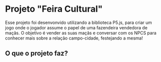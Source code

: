 # Projeto "Feira Cultural" 
Esse projeto foi desenvonvido utilizando a biblioteca P5.js, para criar um jogo onde o jogador assume o papel de uma fazendeira vendedora de maçãs. O objetivo é vender as suas maçãs e conversar com os NPCS para conhecer mais sobre a relação campo-cidade, festejando a mesma! 
## O que o projeto faz?

